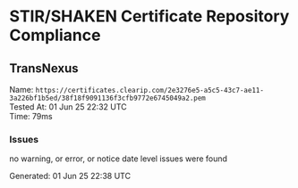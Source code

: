 # STIR/SHAKEN Certificate Repository Compliance

## TransNexus

Name: `https://certificates.clearip.com/2e3276e5-a5c5-43c7-ae11-3a226bf1b5ed/38f18f9091136f3cfb9772e6745049a2.pem`\
Tested At: 01 Jun 25 22:32 UTC\
Time: 79ms

### Issues

no warning, or error, or notice date level issues were found

Generated: 01 Jun 25 22:38 UTC